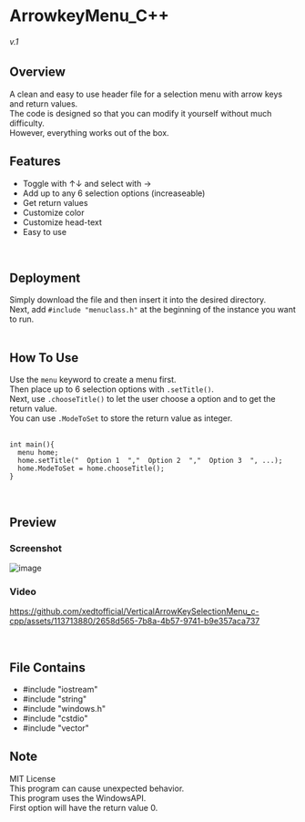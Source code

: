 # ArrowkeyMenu_C++
###### v.1
  
## Overview
A clean and easy to use header file for a selection menu with arrow keys and return values. <br>
The code is designed so that you can modify it yourself without much difficulty. <br>
However, everything works out of the box. <br>
## Features

- Toggle with ↑↓ and select with →
- Add up to any 6 selection options (increaseable)
- Get return values
- Customize color
- Customize head-text
- Easy to use
<br>

## Deployment
Simply download the file and then insert it into the desired directory. <br>
Next, add `#include "menuclass.h"` at the beginning of the instance you want to run. <br>
<br>
 
## How To Use
Use the `menu` keyword to create a menu first. <br>
Then place up to 6 selection options with `.setTitle()`. <br>
Next, use `.chooseTitle()` to let the user choose a option and to get the return value. <br>
You can use `.ModeToSet` to store the return value as integer. <br>
 <br>

    int main(){
      menu home; 
      home.setTitle("  Option 1  ","  Option 2  ","  Option 3  ", ...);
      home.ModeToSet = home.chooseTitle();
    }    
<br>
 
## Preview

### Screenshot
![image](https://github.com/xedtofficial/VerticalArrowKeySelectionMenu_c-cpp/assets/113713880/a790532b-1d1c-4174-8e5f-8b1f73a2678d)
### Video
https://github.com/xedtofficial/VerticalArrowKeySelectionMenu_c-cpp/assets/113713880/2658d565-7b8a-4b57-9741-b9e357aca737

<br>

## File Contains
- #include "iostream"
- #include "string"
- #include "windows.h"
- #include "cstdio"
- #include "vector"

## Note
MIT License <br>
This program can cause unexpected behavior. <br>
This program uses the WindowsAPI. <br>
First option will have the return value 0. <br>


